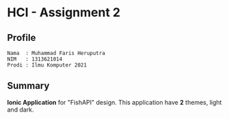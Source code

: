 # HCI - Assignment 2

## Profile
    Nama  : Muhammad Faris Heruputra
    NIM   : 1313621014
    Prodi : Ilmu Komputer 2021

## Summary
**Ionic Application** for "FishAPI" design.
This application have **2** themes, light and dark.
